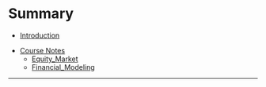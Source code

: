 # Summary

* [Introduction](README.md)

- [Course Notes](Notes/README.md)
    * [Equity\_Market](Notes/Equity_Market.md)
    * [Financial\_Modeling](Notes/Financial_Modeling.md)
---



